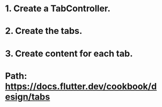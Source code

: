 # 1. Create a TabController.
# 2. Create the tabs.
# 3. Create content for each tab.
# Path: https://docs.flutter.dev/cookbook/design/tabs